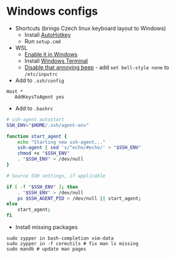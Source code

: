 # Windows configs

- Shortcuts (brings Czech linux keyboard layout to Windows)
  - Install [AutoHotkey](https://www.autohotkey.com/)
  - Run `setup.cmd`
- WSL
  - [Enable it in Windows](https://docs.microsoft.com/en-us/windows/wsl/install-win10)
  - Install [Windows Terminal](https://github.com/Microsoft/Terminal)
  - [Disable that annoying beep](https://stackoverflow.com/a/36726662/1392034) - add `set bell-style none` to `/etc/inputrc`
- Add to `.ssh/config`

```
Host *
   AddKeysToAgent yes
```

- Add to `.bashrc`

```bash
# ssh-agent autostart
SSH_ENV="$HOME/.ssh/agent-env"

function start_agent {
    echo "Starting new ssh-agent..."
    ssh-agent | sed 's/^echo/#echo/' > "$SSH_ENV"
    chmod +x "$SSH_ENV"
    . "$SSH_ENV" > /dev/null
}

# Source SSH settings, if applicable

if [ -f "$SSH_ENV" ]; then
    . "$SSH_ENV" > /dev/null
    ps $SSH_AGENT_PID > /dev/null || start_agent;
else
    start_agent;
fi
```

- Install missing packages

```
sudo zypper in bash-completion vim-data
sudo zypper in -f coreutils # fix man ls missing
sudo mandb # update man pages
```
